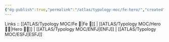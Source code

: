 ```yaml
---
{"dg-publish":true,"permalink":"/atlas/typology-moc/fe-hero/","created":"2023-01-05T12:05:26.818+01:00","updated":"2023-02-27T19:46:42.346+01:00"}
---
```


Links :: [[ATLAS/Typology MOC/Fe 💉\|Fe 💉]] | [[ATLAS/Typology MOC/Hero 🦸‍♂️\|Hero 🦸‍♂️]] | [[ATLAS/Typology MOC/ENFJ\|ENFJ]] | [[ATLAS/Typology MOC/ESFJ\|ESFJ]]
